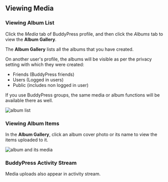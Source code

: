 ## Viewing Media

### Viewing Album List

Click the *Media* tab of BuddyPress profile, and then click the *Albums* tab to view the **Album Gallery**.

The **Album Gallery** lists all the albums that you have created.

On another user's profile, the albums will be visible as per the privacy setting with which they were created:
- Friends (BuddyPress friends)
- Users (Logged in users)
- Public (includes non logged in user)

If you use BuddyPress groups, the same media or album functions will be available there as well.

![album list](https://cloud.githubusercontent.com/assets/1140051/7676628/38ce9efe-fd63-11e4-8564-452e94462874.png)

### Viewing Album Items

In the **Album Gallery**, click an album cover photo or its name to view the items uploaded to it.

![album and its media](https://cloud.githubusercontent.com/assets/1140051/7676680/9a6117b4-fd63-11e4-94be-3f628af50c96.png)

### BuddyPress Activity Stream

Media uploads also appear in activity stream. 
